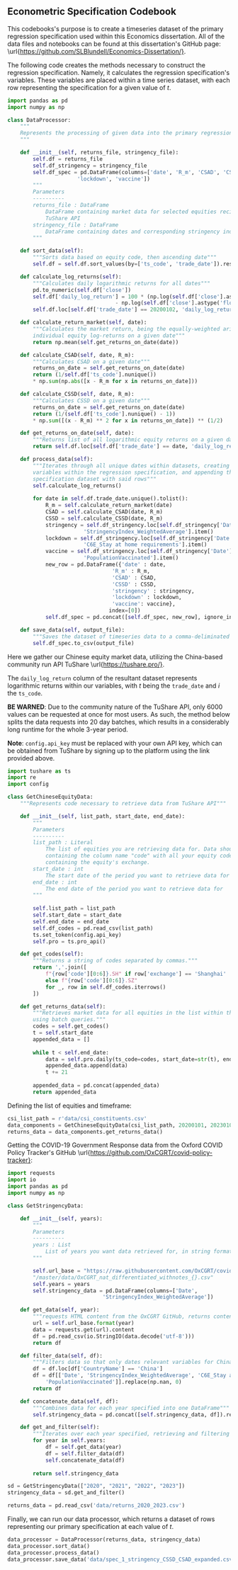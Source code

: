 ## Econometric Specification Codebook 


This codebooks's purpose is to create a timeseries dataset of the primary regression specification used within this Economics dissertation.
All of the data files and notebooks can be found at this dissertation's GitHub page: \url{https://github.com/SLBlundell/Economics-Dissertation/}.

The following code creates the methods necessary to construct the regression specification. Namely, it calculates the regression specification's variables. These variables are placed within a time series dataset, with each row representing the specification for a given value of $t$.


```python
import pandas as pd
import numpy as np

class DataProcessor:
    """
    Represents the processing of given data into the primary regression specification
    """

    def __init__(self, returns_file, stringency_file):
        self.df = returns_file
        self.df_stringency = stringency_file
        self.df_spec = pd.DataFrame(columns=['date', 'R_m', 'CSAD', 'CSSD', 'stringency',
                      'lockdown', 'vaccine'])
        """
        Parameters
        ----------
        returns_file : DataFrame
            DataFrame containing market data for selected equities recieved from the
            TuShare API
        stringency_file : DataFrame
            DataFrame containing dates and corresponding stringency index for China
        """

    def sort_data(self):
        """Sorts data based on equity code, then ascending date"""
        self.df = self.df.sort_values(by=['ts_code', 'trade_date']).reset_index(drop=True)

    def calculate_log_returns(self):
        """Calculates daily logarithmic returns for all dates"""
        pd.to_numeric(self.df['close'])
        self.df['daily_log_return'] = 100 * (np.log(self.df['close'].astype('float')) 
                                  - np.log(self.df['close'].astype('float').shift(1)))
        self.df.loc[self.df['trade_date'] == 20200102, 'daily_log_return'] = np.nan

    def calculate_return_market(self, date):
        """Calculates the market return, being the equally-weighted arithmetic mean of
        individual equity log-returns on a given date"""
        return np.mean(self.get_returns_on_date(date))

    def calculate_CSAD(self, date, R_m):
        """Calculates CSAD on a given date"""
        returns_on_date = self.get_returns_on_date(date)
        return (1/self.df['ts_code'].nunique())
        * np.sum(np.abs([x - R_m for x in returns_on_date]))

    def calculate_CSSD(self, date, R_m):
        """Calculates CSSD on a given date"""
        returns_on_date = self.get_returns_on_date(date)
        return (1/(self.df['ts_code'].nunique() - 1))
        * np.sum([(x - R_m) ** 2 for x in returns_on_date]) ** (1/2)

    def get_returns_on_date(self, date):
        """Returns list of all logarithmic equity returns on a given date"""
        return self.df.loc[self.df['trade_date'] == date, 'daily_log_return'].tolist()

    def process_data(self):
        """Iterates through all unique dates within datasets, creating a row of all
        variables within the regression specification, and appending the main
        specification dataset with said rows"""
        self.calculate_log_returns()
        
        for date in self.df.trade_date.unique().tolist():
            R_m = self.calculate_return_market(date)
            CSAD = self.calculate_CSAD(date, R_m)
            CSSD = self.calculate_CSSD(date, R_m)
            stringency = self.df_stringency.loc[self.df_stringency['Date'] == int(date),
                        'StringencyIndex_WeightedAverage'].item()
            lockdown = self.df_stringency.loc[self.df_stringency['Date'] == int(date),
                        'C6E_Stay at home requirements'].item()
            vaccine = self.df_stringency.loc[self.df_stringency['Date'] == int(date),
                        'PopulationVaccinated'].item()
            new_row = pd.DataFrame({'date' : date, 
                                 'R_m' : R_m, 
                                 'CSAD' : CSAD,
                                 'CSSD' : CSSD,
                                 'stringency' : stringency,
                                 'lockdown' : lockdown,
                                 'vaccine': vaccine}, 
                                index=[0])
            self.df_spec = pd.concat([self.df_spec, new_row], ignore_index=True)

    def save_data(self, output_file):
        """Saves the dataset of timeseries data to a comma-deliminated file (csv)"""
        self.df_spec.to_csv(output_file)

```

Here we gather our Chinese equity market data, utilizing the China-based community run API TuShare \url{https://tushare.pro/}. 

The `daily_log_return` column of the resultant dataset represents logarithmic returns within our variables, with $t$ being the `trade_date` and $i$ the `ts_code`.

**BE WARNED**: 
Due to the community nature of the TuShare API, only 6000 values can be requested at once for most users. As such, the method below splits the data requests into 20 day batches, which results in a considerably long runtime for the whole 3-year period.

**Note**: `config.api_key` must be replaced with your own API key, which can be obtained from TuShare by signing up to the platform using the link provided above.


```python
import tushare as ts
import re
import config

class GetChineseEquityData:
    """Represents code necessary to retrieve data from TuShare API"""

    def __init__(self, list_path, start_date, end_date):
        """
        Parameters
        ----------
        list_path : Literal
            The list of equities you are retrieving data for. Data should be csv file, 
            containing the column name "code" with all your equity codes and "exchange"
            containing the equity's exchange.
        start_date : int
            The start date of the period you want to retrieve data for
        end_date : int
            The end date of the period you want to retrieve data for
        """
        
        self.list_path = list_path
        self.start_date = start_date
        self.end_date = end_date
        self.df_codes = pd.read_csv(list_path)
        ts.set_token(config.api_key)
        self.pro = ts.pro_api()

    def get_codes(self):
        """Returns a string of codes separated by commas."""
        return ','.join([
            f"{row['code'][0:6]}.SH" if row['exchange'] == 'Shanghai' 
            else f"{row['code'][0:6]}.SZ" 
            for _, row in self.df_codes.iterrows()
        ])

    def get_returns_data(self):
        """Retrieves market data for all equities in the list within the specified date range
        using batch queries."""
        codes = self.get_codes()
        t = self.start_date
        appended_data = []
        
        while t < self.end_date:
            data = self.pro.daily(ts_code=codes, start_date=str(t), end_date=str(t + 20))
            appended_data.append(data)
            t += 21
        
        appended_data = pd.concat(appended_data)
        return appended_data
```

Defining the list of equities and timeframe:


```python
csi_list_path = r'data/csi_constituents.csv'
data_components = GetChineseEquityData(csi_list_path, 20200101, 20230101)
returns_data = data_components.get_returns_data()
```

Getting the COVID-19 Government Response data from the Oxford COVID Policy Tracker's GitHub \url{https://github.com/OxCGRT/covid-policy-tracker}:


```python
import requests
import io
import pandas as pd
import numpy as np

class GetStringencyData:

    def __init__(self, years):
        """
        Parameters
        ----------
        years : List
            List of years you want data retrieved for, in string format
        """

        self.url_base = "https://raw.githubusercontent.com/OxCGRT/covid-policy-tracker" +
        "/master/data/OxCGRT_nat_differentiated_withnotes_{}.csv"
        self.years = years
        self.stringency_data = pd.DataFrame(columns=['Date',
                              'StringencyIndex_WeightedAverage'])

    def get_data(self, year):
        """requests HTML content from the OxCGRT GitHub, returns content in a DataFrame"""
        url = self.url_base.format(year)
        data = requests.get(url).content
        df = pd.read_csv(io.StringIO(data.decode('utf-8')))
        return df

    def filter_data(self, df):
        """Filters data so that only dates relevant variables for China is included"""
        df = df.loc[df['CountryName'] == 'China']
        df = df[['Date', 'StringencyIndex_WeightedAverage', 'C6E_Stay at home requirements',
            'PopulationVaccinated']].replace(np.nan, 0)
        return df

    def concatenate_data(self, df):
        """Combines data for each year specified into one DataFrame"""
        self.stringency_data = pd.concat([self.stringency_data, df]).reset_index(drop=True)

    def get_and_filter(self):
        """Iterates over each year specified, retrieving and filtering data from OxCGRT"""
        for year in self.years:
            df = self.get_data(year)
            df = self.filter_data(df)
            self.concatenate_data(df)
        
        return self.stringency_data
```


```python
sd = GetStringencyData(["2020", "2021", "2022", "2023"])
stringency_data = sd.get_and_filter()
```


```python
returns_data = pd.read_csv('data/returns_2020_2023.csv')
```

Finally, we can run our data processor, which returns a dataset of rows representing our primary specification at each value of $t$.


```python
data_processor = DataProcessor(returns_data, stringency_data)
data_processor.sort_data()
data_processor.process_data()
data_processor.save_data('data/spec_1_stringency_CSSD_CSAD_expanded.csv')
```
